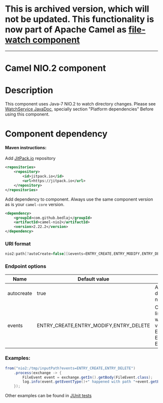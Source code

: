 # This is archived version, which will not be updated. This functionality is now part of Apache Camel as [file-watch component](https://camel.apache.org/components/latest/file-watch-component.html)

--------------------

# Camel NIO.2 component

# Description
This component uses Java-7 NIO.2 to watch directory changes. Please see [WatchService JavaDoc](https://docs.oracle.com/javase/8/docs/api/java/nio/file/WatchService.html), specially section "Platform dependencies" Before using this component.

# Component dependency
#### Maven instructions:
Add [JitPack.io](https://jitpack.io/#bedlaj/camel-nio2) repository

```xml
<repositories>
	<repository>
	    <id>jitpack.io</id>
	    <url>https://jitpack.io</url>
	</repository>
</repositories>
```

Add dependency to component. Always use the same component version as is your `camel-core` version.

```xml
<dependency>
    <groupId>com.github.bedlaj</groupId>
    <artifactId>camel-nio2</artifactId>
    <version>2.22.2</version>
</dependency>
```

### URI format
```java
nio2:path[?autoCreate=false][&events=ENTRY_CREATE,ENTRY_MODIFY,ENTRY_DELETE]
```

### Endpoint options

| Name | Default value | Description |
| ---- | ------------- | ----------- |
| autocreate | true | Auto create directory if does not exists |
| events | ENTRY_CREATE,ENTRY_MODIFY,ENTRY_DELETE | Coma separated list of events to watch. Allowed values are: ENTRY_CREATE, ENTRY_MODIFY, ENTRY_DELETE |

### Examples:
```java
from("nio2:/tmp/inputPath?events=ENTRY_CREATE,ENTRY_DELETE")
    .process(exchange -> {
        FileEvent event = exchange.getIn().getBody(FileEvent.class);
        log.info(event.getEventType()+" happened with path "+event.getEventPath());
    });
```
Other examples can be found in [JUnit tests](https://github.com/bedlaj/camel-nio2/tree/master/src/test/java/eu/janbednar/camel/component/nio2)
